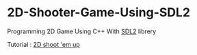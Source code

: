 # 2D-Shooter-Game-Using-SDL2
Programming 2D Game Using C++ With [SDL2](https://fr.wikipedia.org/wiki/Simple_DirectMedia_Layer) librery

Tutorial : [2D shoot 'em up](https://www.parallelrealities.co.uk/tutorials/#shooter)
